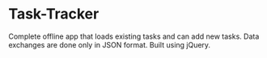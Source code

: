 # Task-Tracker
Complete offline app that loads existing tasks and can add new tasks. Data exchanges are done only in JSON format. Built using jQuery.
